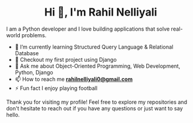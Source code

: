 <h1 align="center">Hi 👋, I'm Rahil Nelliyali</h1>
I am a Python developer and I love building applications that solve real-world problems.

- 🔭 I’m currently learning Structured Query Language & Relational Database
- 🌱 Checkout my first project using Django
- 💬 Ask me about Object-Oriented Programming, Web Development, Python, Django
- 📫 How to reach me **rahilnelliyali0@gmail.com**
- ⚡ Fun fact I enjoy playing football 

Thank you for visiting my profile! Feel free to explore my repositories and don't hesitate to reach out if you have any questions or just want to say hello.
